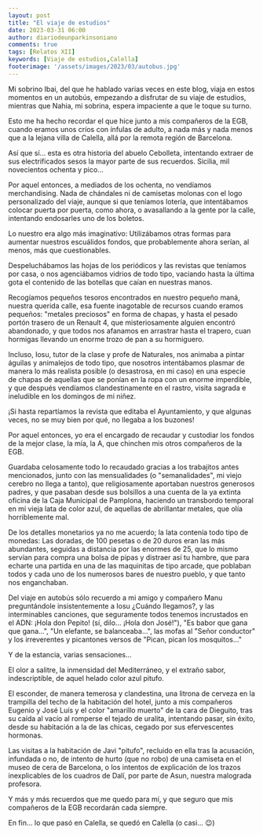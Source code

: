 ```yaml
---
layout: post
title: "El viaje de estudios"
date: 2023-03-31 06:00
author: diariodeunparkinsoniano
comments: true
tags: [Relatos XII] 
keywords: [Viaje de estudios,Calella]
footerimage: '/assets/images/2023/03/autobus.jpg'
---
```

Mi sobrino Ibai, del que he hablado varias veces en este blog, viaja en estos momentos en un autobús, empezando a disfrutar de su viaje de estudios, mientras que Nahia, mi sobrina, espera impaciente a que le toque su turno.

Esto me ha hecho recordar el que hice junto a mis compañeros de la EGB, cuando eramos unos críos con ínfulas de adulto, a nada más y nada menos que a la lejana villa de Calella, allá por la remota región de Barcelona.

Así que sí... esta es otra historia del abuelo Cebolleta, intentando extraer de sus electrificados sesos la mayor parte de sus recuerdos. Sicilia, mil novecientos ochenta y pico...

Por aquel entonces, a mediados de los ochenta, no vendíamos merchandising. Nada de chándales ni de camisetas molonas con el logo personalizado del viaje, aunque si que teníamos lotería, que intentábamos colocar puerta por puerta, como ahora, o avasallando a la gente por la calle, intentando endosarles uno de los boletos.

Lo nuestro era algo más imaginativo: Utilizábamos otras formas para aumentar nuestros escuálidos fondos, que probablemente ahora serían, al menos, más que cuestionables.

Despeluchábamos las hojas de los periódicos y las revistas que teníamos por casa, o nos agenciábamos vidrios de todo tipo, vaciando hasta la última gota el contenido de las botellas que caían en nuestras manos.

Recogíamos pequeños tesoros encontrados en nuestro pequeño maná, nuestra querida calle, esa fuente inagotable de recursos cuando eramos pequeños: "metales preciosos" en forma de chapas, y hasta el pesado portón trasero de un Renault 4, que misteriosamente alguien encontró abandonado, y que todos nos afanamos en arrastrar hasta el trapero, cuan hormigas llevando un enorme trozo de pan a su hormiguero.

Incluso, Iosu, tutor de la clase y profe de Naturales, nos animaba a pintar águilas y animalejos de todo tipo, que nosotros intentábamos plasmar de manera lo más realista posible (o desastrosa, en mi caso) en una especie de chapas de aquellas que se ponían en la ropa con un enorme imperdible, y que después vendíamos clandestinamente en el rastro, visita sagrada e ineludible  en los domingos de mi niñez.

¡Si hasta repartíamos la revista que editaba el Ayuntamiento, y que algunas veces, no se muy bien por qué, no llegaba a los buzones!

Por aquel entonces, yo era el encargado de recaudar y custodiar los fondos de la mejor clase, la mía, la A, que chinchen mis otros compañeros de la EGB.

Guardaba celosamente todo lo recaudado gracias a los trabajitos antes mencionados, junto con las mensualidades (o "semanalidades", mi viejo cerebro no llega a tanto), que religiosamente aportaban nuestros generosos padres, y que pasaban desde sus bolsillos a una cuenta de la ya extinta oficina de la Caja Municipal de Pamplona, haciendo un transbordo temporal en mi vieja lata de color azul, de aquellas de abrillantar metales, que olía horriblemente mal.

De los detalles monetarios ya no me acuerdo; la lata contenía todo tipo de monedas: Las doradas, de 100 pesetas o de 20 duros eran las más abundantes, seguidas a distancia por las enormes de 25, que lo mismo servían para compra una bolsa de pipas y distraer así tu hambre, que para echarte una partida en una de las maquinitas de tipo arcade, que poblaban todos y cada uno de los numerosos bares de nuestro pueblo, y que tanto nos enganchaban.

Del viaje en autobús sólo recuerdo a mi amigo y compañero Manu preguntándole insistentemente a Iosu ¿Cuándo llegamos?, y las interminables canciones, que seguramente todos tenemos incrustados en el ADN: ¡Hola don Pepito! (sí, dilo... ¡Hola don José!"), "Es babor que gana que gana...", "Un elefante, se balanceaba...", las mofas al "Señor conductor" y los irreverentes y picantones versos de "Pican, pican los mosquitos..."

Y de la estancia, varias sensaciones...

El olor a salitre, la inmensidad del Mediterráneo, y el extraño sabor, indescriptible, de aquel helado color azul pitufo.

El esconder, de manera temerosa y clandestina, una litrona de cerveza en la trampilla del techo de la habitación del hotel, junto a mis compañeros Eugenio y José Luís y el color "amarillo muerto" de la cara de Dieguito, tras su caída al vacío al romperse el tejado de uralita, intentando pasar, sin éxito, desde su habitación a la de las chicas, cegado por sus efervescentes hormonas.

Las visitas a la habitación de Javi "pitufo", recluido en ella tras la acusación, infundada o no, de intento de hurto (que no robo) de una camiseta en el museo de cera de Barcelona, o los intentos de explicación de los trazos inexplicables de los cuadros de Dalí, por parte de Asun, nuestra malograda profesora.

Y más y más recuerdos que me quedo para mí, y que seguro que mis compañeros de la EGB recordarán cada siempre.

En fin... lo que pasó en Calella, se quedó en Calella (o casi... 😉)
